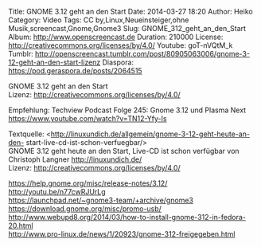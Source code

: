 Title: GNOME 3.12 geht an den Start
Date: 2014-03-27 18:20
Author: Heiko
Category: Video
Tags: CC by,Linux,Neueinsteiger,ohne Musik,screencast,Gnome,Gnome3
Slug: GNOME_312_geht_an_den_Start
Album: http://www.openscreencast.de
Duration: 210000
License: http://creativecommons.org/licenses/by/4.0/
Youtube: goT-nVQtM_k
Tumblr: http://openscreencast.tumblr.com/post/80905063006/gnome-3-12-geht-an-den-start-lizenz
Diaspora: https://pod.geraspora.de/posts/2064515

GNOME 3.12 geht an den Start  
Lizenz: <http://creativecommons.org/licenses/by/4.0/>  
  
Empfehlung: Techview Podcast Folge 245: Gnome 3.12 und Plasma Next
<https://www.youtube.com/watch?v=TN12-Yfy-Is>  
  
Textquelle: <http://linuxundich.de/allgemein/gnome-3-12-geht-heute-an-den-
start-live-cd-ist-schon-verfuegbar/>  
GNOME 3.12 geht heute an den Start, Live-CD ist schon verfügbar von Christoph
Langner <http://linuxundich.de/>  
Lizenz: <http://creativecommons.org/licenses/by/4.0/>  
  
<https://help.gnome.org/misc/release-notes/3.12/>  
<http://youtu.be/n77cwRJUrLg>  
<https://launchpad.net/~gnome3-team/+archive/gnome3>  
<https://download.gnome.org/misc/promo-usb/>  
<http://www.webupd8.org/2014/03/how-to-install-gnome-312-in-fedora-20.html>  
<http://www.pro-linux.de/news/1/20923/gnome-312-freigegeben.html>

